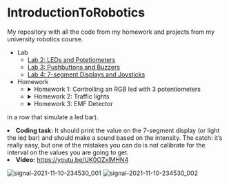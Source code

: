 # IntroductionToRobotics
My repository with all the code from my homework and projects from my university robotics course. 

- Lab
  - [Lab 2: LEDs and Potetiometers](/Lab/Lab%202)
  - [Lab 3: Pushbuttons and Buzzers](/Lab/Lab%203)
  - [Lab 4: 7-segment Displays and Joysticks](/Lab/Lab%204)
- Homework 
  - <details>
    <summary>Homework 1: Controlling an RGB led with 3 potentiometers</summary>
    <ol>
      <li> <b>Code:</b> <a href="/Homework/Homework_1.ino">Homework_1.ino</a></li>
      <li> <b>Technical Task:</b> Use a separate potentiometer in controlling each of the color of the RGB led. The control must be done with digital electronics (aka you must read the value of the potentiometer with Arduino, and write a mapped value to each of the pins connected to the led.</li>
      <li> <b>Coding task:</b> Coding style is of utmost importance. You must have a perfectly clean code in order to receive the maximum grade. Keep in mind that magic numbers are not accepted, although you might see them in the lab (as a trade-off for speed). Remember to be consistent in your style, check the style guide and the provided style document and use correct spacing.</li>
      <li> <b>Video:</b> https://youtu.be/HP5m1wVidqQ</li>
    </ol>
    
    ![signal-2021-10-26-223956_001](https://user-images.githubusercontent.com/61534490/138949839-e7d2ab05-39b8-4c67-be94-33af6387f5c7.jpeg) 
    ![signal-2021-10-26-224011_001](https://user-images.githubusercontent.com/61534490/138949855-a489288b-ceac-45ae-8cb0-a0de0ee7be67.jpeg)
    </details>

  - <details>
    <summary>Homework 2: Traffic lights</summary>
    <ol>
      <li> <b>Code:</b> <a href="/Homework/Homework_2.ino">Homework_2.ino</a></li>
      <li> <b>Technical Task:</b> Building the traffic lights for a crosswalk. You will use 2 LEDs to represent the traffic lights for people (red and green) and 3 LEDs to represent the traffic lights for cars (red, yellow and green).</li>
      <li> <b>Coding task:</b> The system has the following states: State 1 (default, reinstated after state 4 ends): green light for cars, red light for people, no sounds. Duration: indefinite, changed by pressing the button. State 2 (initiated by counting down 10 seconds after a button press): the light should be yellow for cars, red for people and no sounds. Duration: 3 seconds. State 3 (iniated after state 2 ends): red for cars, green for people and a beeping sound from the buzzer at a constant interval. Duration: 10 seconds. State 4 (initiated after state 3 ends): red for cars, blinking green for people and a beeping sound from the buzzer, at a constant interval, faster than the beeping in state 3. This state should last 5 seconds. Be careful: pressing the button in any state other than state 1 should NOT yield any actions.</li>
      <li> <b>Video:</b> https://youtu.be/99ff-oNFGz4</li>
    </ol>
  
    ![signal-2021-11-03-232115_001](https://user-images.githubusercontent.com/61534490/140195230-48a50108-2552-40d6-98bb-9c022f5307b9.jpeg)
    ![signal-2021-11-03-232115_002](https://user-images.githubusercontent.com/61534490/140195446-c2c7a526-4653-48e8-9d5e-be4b0842340c.jpeg)
    </details>
    
  - <details>
    <summary>Homework 3: EMF Detector</summary>
    <ol>
      <li> <b>Code:</b> <a href="/Homework/Homework_2.ino">Homework_2.ino</a></li>
      <li> <b>Technical Task:</b> Buil a Ghost Detector using a buzzer and a 7-segment display (or a led bar / or 8 leds
in a row that simulate a led bar).</li>
      <li> <b>Coding task:</b> It should print the value on the 7-segment display (or light the led bar) and should make a sound based on the intensity. The catch: it’s really easy, but one of the mistakes you can do is not calibrate for the interval on the values you are going to get.</li>
      <li> <b>Video:</b> https://youtu.be/UK0OZxlMHN4</li>
    </ol>
  
![signal-2021-11-10-234530_001](https://user-images.githubusercontent.com/61534490/141199099-ef416178-ee76-4572-9532-8a7cdbe326c0.jpeg)
![signal-2021-11-10-234530_002](https://user-images.githubusercontent.com/61534490/141199108-9a687aa3-bfd1-40a0-bf3c-69b23f14fedc.jpeg)
    </details>

